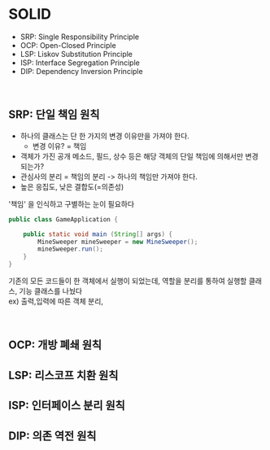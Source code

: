 # SOLID
- SRP: Single Responsibility Principle
- OCP: Open-Closed Principle
- LSP: Liskov Substitution Principle
- ISP: Interface Segregation Principle
- DIP: Dependency Inversion Principle

<br>

## SRP: 단일 책임 원칙
- 하나의 클래스는 단 한 가지의 변경 이유만을 가져야 한다.
    - 변경 이유? = 책임
- 객체가 가진 공개 메소드, 필드, 상수 등은 해당 객체의 단일 책임에 의해서만 변경 되는가?
- 관심사의 분리 = 책임의 분리 -> 하나의 책임만 가져야 한다.
- 높은 응집도, 낮은 결합도(=의존성)

'책임' 을 인식하고 구별하는 눈이 필요하다 <br>

```java
public class GameApplication {

	public static void main (String[] args) {
		MineSweeper mineSweeper = new MineSweeper();
		mineSweeper.run();
	}
}
```

기존의 모든 코드들이 한 객체에서 실행이 되었는데, 역할을 분리를 통하여 실행할 클래스, 기능 클래스를 나눴다 <br>
ex) 출력,입력에 따른 객체 분리, 

<br>

## OCP: 개방 폐쇄 원칙


## LSP: 리스코프 치환 원칙


## ISP: 인터페이스 분리 원칙


## DIP: 의존 역전 원칙